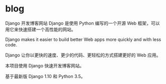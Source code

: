 # blog
 Django 开发博客网站
Django 是使用 Python 编写的一个开源 Web 框架，可以用它来快速搭建一个高性能的网站。

Django makes it easier to build better Web apps more quickly and with less code.

Django 让你以更快的速度、更少的代码、更轻松的方式搭建更好的 Web 应用。

本项目使用 Django 快速开发博客网站。

基于最新版 Django 1.10 和 Python 3.5。
